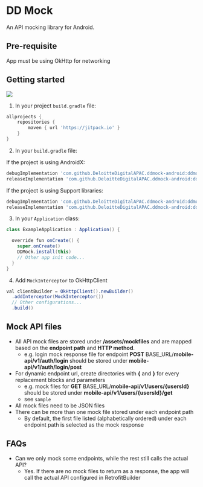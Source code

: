 # DD Mock

An API mocking library for Android.

## Pre-requisite

App must be using OkHttp for networking

## Getting started

[![](https://jitpack.io/v/DeloitteDigitalAPAC/ddmock-android.svg)](https://jitpack.io/#DeloitteDigitalAPAC/ddmock-android)

1. In your project `build.gradle` file:

```groovy
allprojects {
    repositories {
        maven { url 'https://jitpack.io' }
    }
}
```

2. In your `build.gradle` file:

If the project is using AndroidX:

```groovy
debugImplementation 'com.github.DeloitteDigitalAPAC.ddmock-android:ddmock:[version]'
releaseImplementation 'com.github.DeloitteDigitalAPAC.ddmock-android:ddmock-no-op:[version]'
```

If the project is using Support libraries:

```groovy
debugImplementation 'com.github.DeloitteDigitalAPAC.ddmock-android:ddmock-support:[version]'
releaseImplementation 'com.github.DeloitteDigitalAPAC.ddmock-android:ddmock-no-op-support:[version]'
```

3. In your `Application` class:

```java
class ExampleApplication : Application() {

  override fun onCreate() {
    super.onCreate()
    DDMock.install(this)
    // Other app init code...
  }
}
```

4. Add `MockInterceptor` to OkHttpClient

```java
val clientBuilder = OkHttpClient().newBuilder()
  .addInterceptor(MockInterceptor())
  // Other configurations...
  .build()
```


## Mock API files

* All API mock files are stored under __/assets/mockfiles__ and are mapped based on the __endpoint path__ and __HTTP method__.
  * e.g. login mock response file for endpoint __POST__ BASE_URL/__mobile-api/v1/auth/login__ should be stored under __mobile-api/v1/auth/login/post__
* For dynamic endpoint url, create directories with __{__ and __}__ for every replacement blocks and parameters
  * e.g. mock files for __GET__ BASE_URL/__mobile-api/v1/users/{usersId}__ should be stored under __mobile-api/v1/users/{usersId}/get__
  * see `sample`
* All mock files need to be JSON files
* There can be more than one mock file stored under each endpoint path
  * By default, the first file listed (alphabetically ordered) under each endpoint path is selected as the mock response

## FAQs

* Can we only mock some endpoints, while the rest still calls the actual API?
  * Yes. If there are no mock files to return as a response, the app will call the actual API configured in RetrofitBuilder
